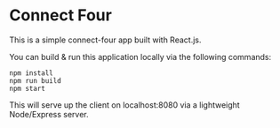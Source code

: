 # Connect Four
This is a simple connect-four app built with React.js. 

You can build & run this application locally via the following commands:

```
npm install
npm run build
npm start
```
This will serve up the client on localhost:8080 via a lightweight Node/Express server. 